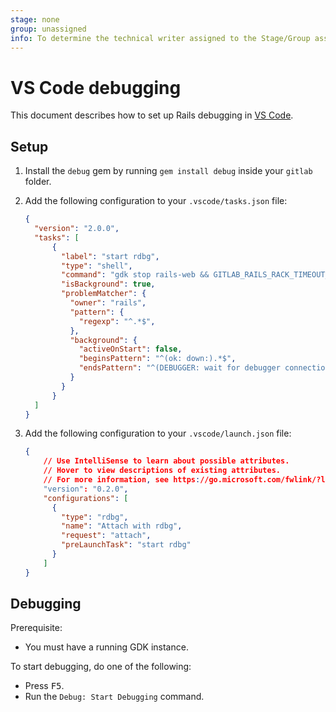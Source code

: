 ```yaml
---
stage: none
group: unassigned
info: To determine the technical writer assigned to the Stage/Group associated with this page, see https://about.gitlab.com/handbook/product/ux/technical-writing/#assignments
---
```


# VS Code debugging

This document describes how to set up Rails debugging in [VS Code](https://code.visualstudio.com/).

## Setup

1. Install the `debug` gem by running `gem install debug` inside your `gitlab` folder.
1. Add the following configuration to your `.vscode/tasks.json` file:

    ```json
    {
      "version": "2.0.0",
      "tasks": [
          {
            "label": "start rdbg",
            "type": "shell",
            "command": "gdk stop rails-web && GITLAB_RAILS_RACK_TIMEOUT_ENABLE_LOGGING=false PUMA_SINGLE_MODE=true rdbg --open -c -- bin/rails s",
            "isBackground": true,
            "problemMatcher": {
              "owner": "rails",
              "pattern": {
                "regexp": "^.*$",
              },
              "background": {
                "activeOnStart": false,
                "beginsPattern": "^(ok: down:).*$",
                "endsPattern": "^(DEBUGGER: wait for debugger connection\\.\\.\\.)$"
              }
            }
          }
      ]
    }
    ```

1. Add the following configuration to your `.vscode/launch.json` file:

    ```json
    {
        // Use IntelliSense to learn about possible attributes.
        // Hover to view descriptions of existing attributes.
        // For more information, see https://go.microsoft.com/fwlink/?linkid=830387.
        "version": "0.2.0",
        "configurations": [
          {
            "type": "rdbg",
            "name": "Attach with rdbg",
            "request": "attach",
            "preLaunchTask": "start rdbg"
          }
        ]
    }
    ```

## Debugging

Prerequisite:

- You must have a running GDK instance.

To start debugging, do one of the following:

- Press <kbd>F5</kbd>.
- Run the `Debug: Start Debugging` command.
